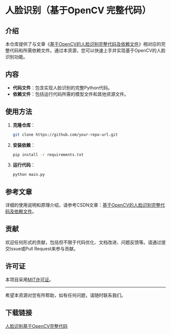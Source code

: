 # 人脸识别（基于OpenCV 完整代码）

## 介绍

本仓库提供了与文章《[基于OpenCV的人脸识别完整代码及依赖文件](https://blog.csdn.net/weixin_46291251/article/details/117996591)》相对应的完整代码和所需依赖文件。通过本资源，您可以快速上手并实现基于OpenCV的人脸识别功能。

## 内容

- **代码文件**：包含实现人脸识别的完整Python代码。
- **依赖文件**：包括运行代码所需的模型文件和其他资源文件。

## 使用方法

1. **克隆仓库**：
   ```bash
   git clone https://github.com/your-repo-url.git
   ```

2. **安装依赖**：
   ```bash
   pip install -r requirements.txt
   ```

3. **运行代码**：
   ```bash
   python main.py
   ```

## 参考文章

详细的使用说明和原理介绍，请参考CSDN文章：[基于OpenCV的人脸识别完整代码及依赖文件](https://blog.csdn.net/weixin_46291251/article/details/117996591)。

## 贡献

欢迎任何形式的贡献，包括但不限于代码优化、文档改进、问题反馈等。请通过提交Issue或Pull Request来参与贡献。

## 许可证

本项目采用[MIT许可证](LICENSE)。

---

希望本资源对您有所帮助，如有任何问题，请随时联系我们。

## 下载链接

[人脸识别基于OpenCV完整代码](https://pan.quark.cn/s/bbb94a52471d)